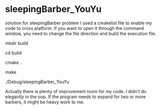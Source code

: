 # sleepingBarber_YouYu
solution for sleepingBarber problem
I used a cmakelist file to enable my code to cross platform. If you want to open it through the command window, you need to 
change the file direction and build the execution file.


mkdir build

cd build

cmake ..

make

./Debug/sleepingBarber_YouYu


Actually there is plenty of improvement room for my code. I didn't do elegantly in the oop. If the program needs to expand for
two or more barbers, it might be heavy work to me.
